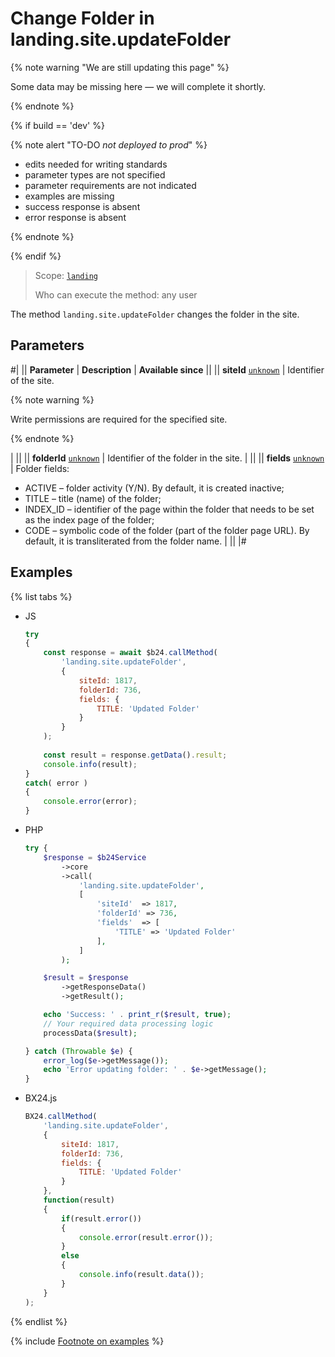 # Change Folder in landing.site.updateFolder

{% note warning "We are still updating this page" %}

Some data may be missing here — we will complete it shortly.

{% endnote %}

{% if build == 'dev' %}

{% note alert "TO-DO _not deployed to prod_" %}

- edits needed for writing standards
- parameter types are not specified
- parameter requirements are not indicated
- examples are missing
- success response is absent
- error response is absent

{% endnote %}

{% endif %}

> Scope: [`landing`](../../scopes/permissions.md)
>
> Who can execute the method: any user

The method `landing.site.updateFolder` changes the folder in the site.

## Parameters

#|
|| **Parameter** | **Description** | **Available since** ||
|| **siteId**
[`unknown`](../../data-types.md) | Identifier of the site.

{% note warning %}

Write permissions are required for the specified site.

{% endnote %}

 | ||
|| **folderId**
[`unknown`](../../data-types.md) | Identifier of the folder in the site. | ||
|| **fields**
[`unknown`](../../data-types.md) | Folder fields: 
- ACTIVE – folder activity (Y/N). By default, it is created inactive;
- TITLE – title (name) of the folder;
- INDEX_ID – identifier of the page within the folder that needs to be set as the index page of the folder;
- CODE – symbolic code of the folder (part of the folder page URL). By default, it is transliterated from the folder name. | ||
|#

## Examples

{% list tabs %}

- JS


    ```js
    try
    {
    	const response = await $b24.callMethod(
    		'landing.site.updateFolder',
    		{
    			siteId: 1817,
    			folderId: 736,
    			fields: {
    				TITLE: 'Updated Folder'
    			}
    		}
    	);
    	
    	const result = response.getData().result;
    	console.info(result);
    }
    catch( error )
    {
    	console.error(error);
    }
    ```

- PHP


    ```php
    try {
        $response = $b24Service
            ->core
            ->call(
                'landing.site.updateFolder',
                [
                    'siteId'  => 1817,
                    'folderId' => 736,
                    'fields'  => [
                        'TITLE' => 'Updated Folder'
                    ],
                ]
            );
    
        $result = $response
            ->getResponseData()
            ->getResult();
    
        echo 'Success: ' . print_r($result, true);
        // Your required data processing logic
        processData($result);
    
    } catch (Throwable $e) {
        error_log($e->getMessage());
        echo 'Error updating folder: ' . $e->getMessage();
    }
    ```

- BX24.js

    ```js
    BX24.callMethod(
        'landing.site.updateFolder',
        {
            siteId: 1817,
            folderId: 736,
            fields: {
                TITLE: 'Updated Folder'
            }
        },
        function(result)
        {
            if(result.error())
            {
                console.error(result.error());
            }
            else
            {
                console.info(result.data());
            }
        }
    );
    ```

{% endlist %}

{% include [Footnote on examples](../../../_includes/examples.md) %}